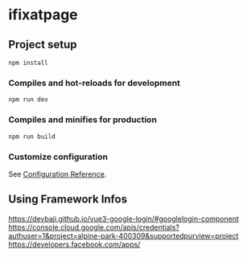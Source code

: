 # ifixatpage

## Project setup

```
npm install
```

### Compiles and hot-reloads for development

```
npm run dev
```

### Compiles and minifies for production

```
npm run build
```

### Customize configuration

See [Configuration Reference](https://cli.vuejs.org/config/).


## Using Framework Infos

https://devbaji.github.io/vue3-google-login/#googlelogin-component
https://console.cloud.google.com/apis/credentials?authuser=1&project=alpine-park-400309&supportedpurview=project
https://developers.facebook.com/apps/